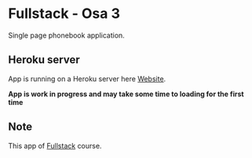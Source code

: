 # Fullstack - Osa 3

Single page phonebook application.

## Heroku server

App is running on a Heroku server here [Website](https://fullstack3-backend.herokuapp.com/).

**App is work in progress and may take some time to loading for the first time**

## Note

This app of [Fullstack](https://github.com/Viltska/fullstack-course) course.

